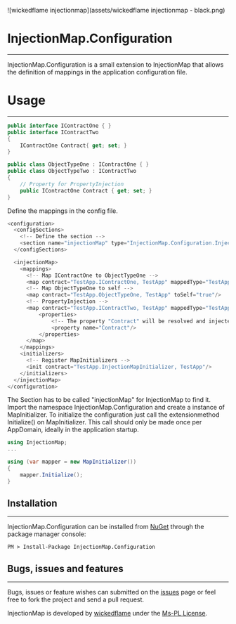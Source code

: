 ![wickedflame injectionmap](assets/wickedflame injectionmap - black.png)

# InjectionMap.Configuration
------------------------------
InjectionMap.Configuration is a small extension to InjectionMap that allows the definition of mappings in the application configuration file. 

# Usage
------------------------------

```csharp
public interface IContractOne { }
public interface IContractTwo 
{
	IContractOne Contract{ get; set; }
}

public class ObjectTypeOne : IContractOne { }
public class ObjectTypeTwo : IContractTwo 
{ 
	// Property for PropertyInjection
	public IContractOne Contract { get; set; }
}
```
Define the mappings in the config file.
```csharp
<configuration>
  <configSections>
    <!-- Define the section -->
    <section name="injectionMap" type="InjectionMap.Configuration.InjectionMapSection, InjectionMap.Configuration" />
  </configSections>

  <injectionMap>
    <mappings>
      <!-- Map IContractOne to ObjectTypeOne -->
      <map contract="TestApp.IContractOne, TestApp" mappedType="TestApp.ObjectTypeOne, TestApp"/>
      <!-- Map ObjectTypeOne to self -->
      <map contract="TestApp.ObjectTypeOne, TestApp" toSelf="true"/>
      <!-- PropertyInjection -->
      <map contract="TestApp.IContractTwo, TestApp" mappedType="TestApp.ObjectTypeTwo, TestApp">
	      <properties>
		      <!-- The property "Contract" will be resolved and injected -->
	          <property name="Contract"/>
	      </properties>
      </map>
    </mappings>
    <initializers>
      <!-- Register MapInitializers -->
      <init contract="TestApp.InjectionMapInitializer, TestApp"/>
    </initializers>
  </injectionMap>
</configuration>
```
The Section has to be called "injectionMap" for InjectionMap to find it.
Import the namespace InjectionMap.Configuration and create a instance of MapInitializer. To initialize the configuration just call the extensionmethod Initialize() on MapInitializer. This call should only be made once per AppDomain, ideally in the application startup.
```csharp
using InjectionMap;
...

using (var mapper = new MapInitializer())
{
    mapper.Initialize();
}
```
## Installation
------------------------------
InjectionMap.Configuration can be installed from [NuGet](http://docs.nuget.org/docs/start-here/installing-nuget) through the package manager console:  

    PM > Install-Package InjectionMap.Configuration

## Bugs, issues and features
------------------------------
Bugs, issues or feature wishes can submitted on the [issues](https://github.com/InjectionMap/InjectionMap.Configuration/issues) page or feel free to fork the project and send a pull request.


InjectionMap is developed by [wickedflame](http://wicked-flame.blogspot.ch/) under the [Ms-PL License](License.txt).